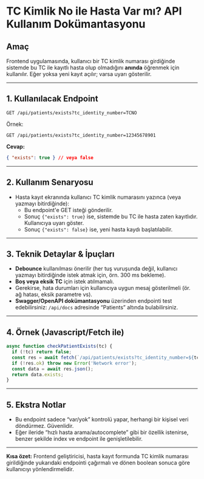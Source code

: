 # TC Kimlik No ile Hasta Var mı? API Kullanım Dokümantasyonu

## Amaç
Frontend uygulamasında, kullanıcı bir TC kimlik numarası girdiğinde sistemde bu TC ile kayıtlı hasta olup olmadığını **anında** öğrenmek için kullanılır. Eğer yoksa yeni kayıt açılır; varsa uyarı gösterilir.

---

## 1. Kullanılacak Endpoint

```
GET /api/patients/exists?tc_identity_number=TCNO
```
Örnek:
```
GET /api/patients/exists?tc_identity_number=12345678901
```

**Cevap:**
```json
{ "exists": true } // veya false
```

---

## 2. Kullanım Senaryosu
- Hasta kayıt ekranında kullanıcı TC kimlik numarasını yazınca (veya yazmayı bitirdiğinde):
  - Bu endpoint'e GET isteği gönderilir.
  - Sonuç `{"exists": true}` ise, sistemde bu TC ile hasta zaten kayıtlıdır. Kullanıcıya uyarı göster.
  - Sonuç `{"exists": false}` ise, yeni hasta kaydı başlatılabilir.

---

## 3. Teknik Detaylar & İpuçları
- **Debounce** kullanılması önerilir (her tuş vuruşunda değil, kullanıcı yazmayı bitirdiğinde istek atmak için, örn. 300 ms bekleme).
- **Boş veya eksik TC** için istek atılmamalı.
- Gerekirse, hata durumları için kullanıcıya uygun mesaj gösterilmeli (ör. ağ hatası, eksik parametre vs).
- **Swagger/OpenAPI dokümantasyonu** üzerinden endpointi test edebilirsiniz: `/api/docs` adresinde “Patients” altında bulabilirsiniz.

---

## 4. Örnek (Javascript/Fetch ile)
```js
async function checkPatientExists(tc) {
  if (!tc) return false;
  const res = await fetch(`/api/patients/exists?tc_identity_number=${tc}`);
  if (!res.ok) throw new Error('Network error');
  const data = await res.json();
  return data.exists;
}
```

---

## 5. Ekstra Notlar
- Bu endpoint sadece “var/yok” kontrolü yapar, herhangi bir kişisel veri döndürmez. Güvenlidir.
- Eğer ileride “hızlı hasta arama/autocomplete” gibi bir özellik istenirse, benzer şekilde index ve endpoint ile genişletilebilir.

---

**Kısa özet:**
Frontend geliştiricisi, hasta kayıt formunda TC kimlik numarası girildiğinde yukarıdaki endpointi çağırmalı ve dönen boolean sonuca göre kullanıcıyı yönlendirmelidir.
